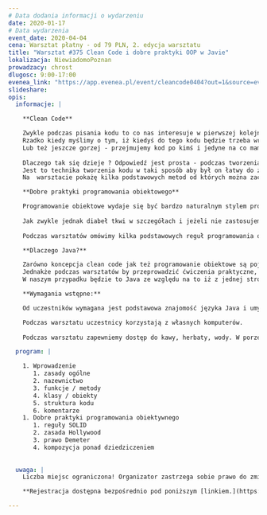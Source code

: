 ```yaml
---
# Data dodania informacji o wydarzeniu
date: 2020-01-17
# Data wydarzenia
event_date: 2020-04-04
cena: Warsztat płatny - od 79 PLN, 2. edycja warsztatu
title: "Warsztat #375 Clean Code i dobre praktyki OOP w Javie"
lokalizacja: NiewiadomoPoznan
prowadzacy: chrost
dlugosc: 9:00-17:00
evenea_link: "https://app.evenea.pl/event/cleancode0404?out=1&source=event_iframe"
slideshare:
opis:
  informacje: |

    **Clean Code** 

    Zwykle podczas pisania kodu to co nas interesuje w pierwszej kolejności to to, aby nasz program zrobił to czego od niego oczekujemy i abyśmy zmieścili się w deadline, jakie narzucił nam klient.
    Rzadko kiedy myślimy o tym, iż kiedyś do tego kodu będzie trzeba wrócić za jakiś czas i coś w nim zmienić. Zazwyczaj wtedy okazuje się, że sami nie rozumiemy tego co stworzyliśmy.
    Lub też jeszcze gorzej - przejmujemy kod po kimś i jedyne na co mamy ochotę po jego zobaczeniu to przepisanie go od zera (na co oczywiście nigdy nie ma czasu)
    
    Dlaczego tak się dzieje ? Odpowiedź jest prosta - podczas tworzenia programu nie zastosowaliśmy (lub nasz poprzednik) czegoś takiego jak Clean Code. 
    Jest to technika tworzenia kodu w taki sposób aby był on łatwy do zrozumienia i równie łatwy do wproawdzenia zmian. 
    Na  warsztacie pokażę kilka podstawowych metod od których można zacząć aby nasz kod można było nazwać czystym kodem i uniknąć wytykania nas palcami przez nieszczęśników, którzy kiedyś go przejmą.

    **Dobre praktyki programowania obiektowego**

    Programowanie obiektowe wydaje się być bardzo naturalnym stylem programowania - tworzymy w naszym kodzie obiekty odpowiadające prawdziwym bytom a następnie definujemy interakcje jakie chcemy aby między nimi zachodziły.
      
    Jak zwykle jednak diabeł tkwi w szczegółach i jeżeli nie zastosujemy się do paru podstawowych zasad, doprowadzimy do sytuacji, w ktorej relatywnie proste zadanie jakie ma wykonać nasz program skończy się nadspodziewanie zawiłym i trudnym w utrzymaniu kodem.
     
    Podczas warsztatów omówimy kilka podstawowych reguł programowania obiektowego, których znajomość zaoszczędzi nam powyższych problemów.

    **Dlaczego Java?**

    Zarówno koncepcja clean code jak też programowanie obiektowe są pojęciami absolutnie niezależnymi od konkretnego języka programowania.
    Jednakże podczas warsztatów by przeprowadzić ćwiczenia praktyczne, musimy wybrać jakiś język. 
    W naszym przypadku będzie to Java ze względu na to iż z jednej strony jest obecnie jednym z najpopularniejszych języków, a z drugiej strony jest zorientowana obiektowo.

    **Wymagania wstępne:**

    Od uczestników wymagana jest podstawowa znajomość języka Java i umysł otwarty na zmiany :)

    Podczas warsztatu uczestnicy korzystają z własnych komputerów.
    
    Podczas warsztatu zapewniemy dostęp do kawy, herbaty, wody. W porze obiadowej zapewniamy pizzę w wersji mięsnej lub wegatariańskiej.

  program: |

    1. Wprowadzenie
       1. zasady ogólne
       2. nazewnictwo
       3. funkcje / metody 
       4. klasy / obiekty
       5. struktura kodu
       6. komentarze      
    1. Dobre praktyki programowania obiektywnego
       1. reguły SOLID 
       2. zasada Hollywood
       3. prawo Demeter
       4. kompozycja ponad dziedziczeniem 
    
    
  uwaga: |
    Liczba miejsc ograniczona! Organizator zastrzega sobie prawo do zmiany lokalizacji wydarzenia oraz jego odwołania w przypadku niezgłoszenia się minimalnej liczby uczestników.

    **Rejestracja dostępna bezpośrednio pod poniższym [linkiem.](https://app.evenea.pl/event/cleancode0404/)**

---
```

